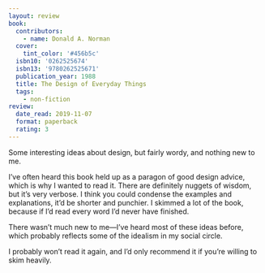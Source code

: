 ```yaml
---
layout: review
book:
  contributors:
    - name: Donald A. Norman
  cover:
    tint_color: '#456b5c'
  isbn10: '0262525674'
  isbn13: '9780262525671'
  publication_year: 1988
  title: The Design of Everyday Things
  tags:
    - non-fiction
review:
  date_read: 2019-11-07
  format: paperback
  rating: 3
---
```


Some interesting ideas about design, but fairly wordy, and nothing new to me.

I’ve often heard this book held up as a paragon of good design advice, which is why I wanted to read it. There are definitely nuggets of wisdom, but it’s very verbose. I think you could condense the examples and explanations, it’d be shorter and punchier. I skimmed a lot of the book, because if I’d read every word I’d never have finished.

There wasn’t much new to me—I’ve heard most of these ideas before, which probably reflects some of the idealism in my social circle.

I probably won’t read it again, and I’d only recommend it if you’re willing to skim heavily.
